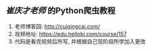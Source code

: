 ## *崔庆才老师* 的Python爬虫教程
  1. 老师博客园: http://cuiqingcai.com/
  2. 视频地址: https://edu.hellobi.com/course/157
  3. 代码是看完视频后所写, 并根据自己现阶段所学加入更改
